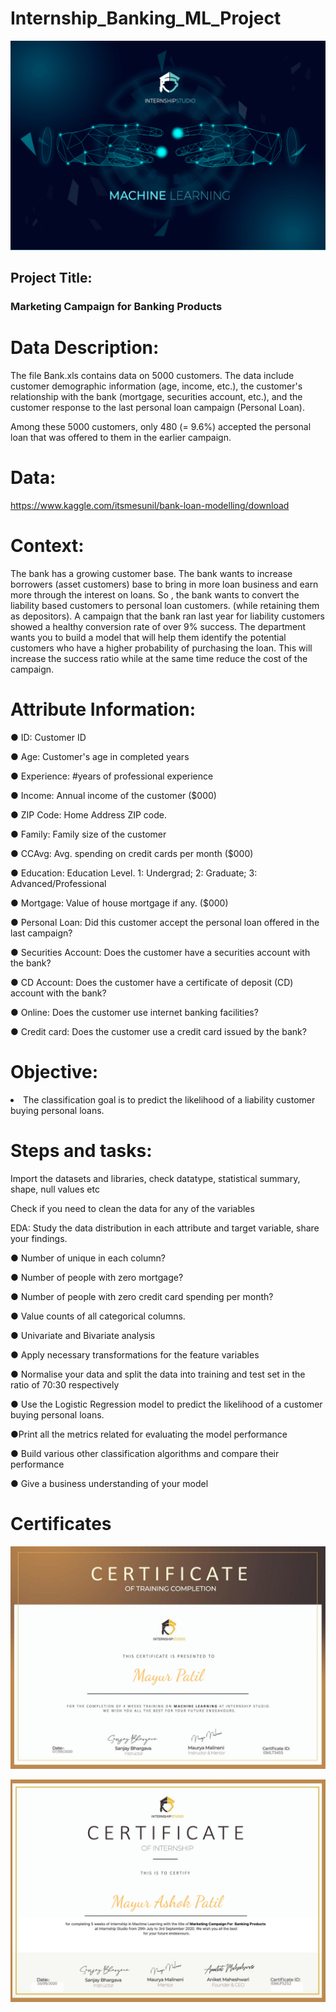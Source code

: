 # Internship_Banking_ML_Project
![Machine Learning Internship - InternshipStudio](https://github.com/mayur3640/ML_Internship_Project/blob/master/Logo.png)

<h2>Project Title:</h2>

<h3>Marketing Campaign for Banking Products</h3>

# Data Description:

<p>The file Bank.xls contains data on 5000 customers. The data include customer demographic information (age, income, etc.), the customer's relationship with the bank (mortgage, securities account, etc.), and the customer response to the last personal loan campaign (Personal Loan).

Among these 5000 customers, only 480 (= 9.6%) accepted the personal loan that was offered to them in the earlier campaign.</p>

# Data: 

https://www.kaggle.com/itsmesunil/bank-loan-modelling/download

# Context:

<p>The bank has a growing customer base. The bank wants to increase borrowers (asset customers) base to bring in more loan business and earn more through the interest on loans. So , the bank wants to convert the liability based customers to personal loan customers. (while retaining them as depositors). A campaign that the bank ran last year for liability customers showed a healthy conversion rate of over 9% success. The department wants you to build a model that will help them identify the potential customers who have a higher probability of purchasing the loan. This will increase the success ratio while at the same time reduce the cost of the campaign.</p>

# Attribute Information:

● ID: Customer ID

● Age: Customer's age in completed years

● Experience: #years of professional experience

● Income: Annual income of the customer ($000)

● ZIP Code: Home Address ZIP code.

● Family: Family size of the customer

● CCAvg: Avg. spending on credit cards per month ($000)

● Education: Education Level. 1: Undergrad; 2: Graduate; 3: Advanced/Professional

● Mortgage: Value of house mortgage if any. ($000)

● Personal Loan: Did this customer accept the personal loan offered in the last campaign?

● Securities Account: Does the customer have a securities account with the bank?

● CD Account: Does the customer have a certificate of deposit (CD) account with the bank?

● Online: Does the customer use internet banking facilities?

● Credit card: Does the customer use a credit card issued by the bank?

# Objective:

<li> The classification goal is to predict the likelihood of a liability customer buying personal loans.</li>

# Steps and tasks:

Import the datasets and libraries, check datatype, statistical summary, shape, null values etc

Check if you need to clean the data for any of the variables

EDA: Study the data distribution in each attribute and target variable, share your findings.

● Number of unique in each column?

● Number of people with zero mortgage?

● Number of people with zero credit card spending per month?

● Value counts of all categorical columns.

● Univariate and Bivariate analysis

● Apply necessary transformations for the feature variables

● Normalise your data and split the data into training and test set in the ratio of 70:30 respectively

● Use the Logistic Regression model to predict the likelihood of a customer buying personal loans.

●Print all the metrics related for evaluating the model performance

● Build various other classification algorithms and compare their performance

● Give a business understanding of your model


# Certificates 

![Machine learning Internship - Training Certificate](https://github.com/mayur3640/ML_Internship_Project/blob/master/Training%20certificate%20-%20Internship%20Studio.jpg)

![Machine learning Internship - Certificate](https://github.com/mayur3640/ML_Internship_Project/blob/master/Internship%20certificate%20-%20Internship%20Studio.jpg)




